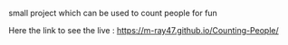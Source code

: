 small project which can be used to count people for fun

Here the link to see the live :  https://m-ray47.github.io/Counting-People/
